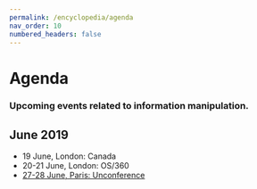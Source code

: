 ```yaml
---
permalink: /encyclopedia/agenda
nav_order: 10
numbered_headers: false
---
```


# Agenda
### Upcoming events related to information manipulation.

## June 2019

- 19 June, London: Canada
- 20-21 June, London: OS/360
- [27-28 June, Paris: Unconference](/unconference-27-28-june-2019/)

